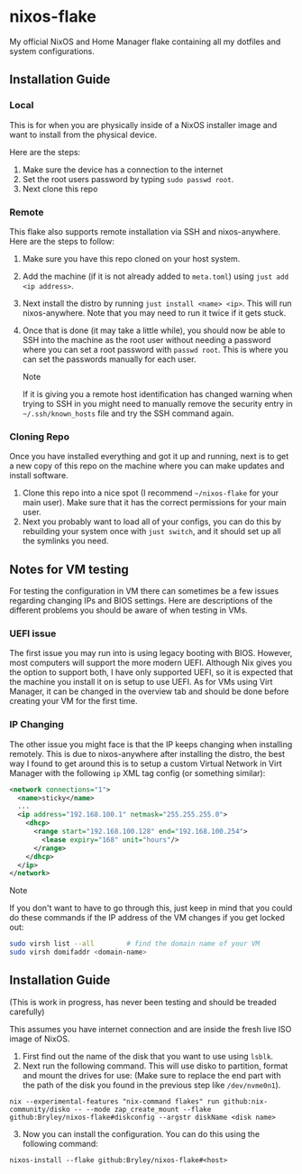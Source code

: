 # nixos-flake
My official NixOS and Home Manager flake containing all my dotfiles and system
configurations.


## Installation Guide

### Local

This is for when you are physically inside of a NixOS installer image and want
to install from the physical device.

Here are the steps:

1. Make sure the device has a connection to the internet
2. Set the root users password by typing `sudo passwd root`.
3. Next clone this repo


### Remote

This flake also supports remote installation via SSH and nixos-anywhere.
Here are the steps to follow:

1. Make sure you have this repo cloned on your host system.
2. Add the machine (if it is not already added to `meta.toml`) using `just add <ip address>`.
3. Next install the distro by running `just install <name> <ip>`. This will run
   nixos-anywhere. Note that you may need to run it twice if it gets stuck.
4. Once that is done (it may take a little while), you should now be able to SSH
   into the machine as the root user without needing a password where you can
   set a root password with `passwd root`. This is where you can set the passwords
   manually for each user.

   > [!NOTE]
   > If it is giving you a remote host identification has changed warning when
   > trying to SSH in you might need to manually remove the security entry in
   > `~/.ssh/known_hosts` file and try the SSH command again.


### Cloning Repo

Once you have installed everything and got it up and running, next is to get a
new copy of this repo on the machine where you can make updates and install
software.

1. Clone this repo into a nice spot (I recommend `~/nixos-flake` for your
   main user). Make sure that it has the correct permissions for your main user.
2. Next you probably want to load all of your configs, you can do this by
   rebuilding your system once with `just switch`, and it should set up all the
   symlinks you need.


## Notes for VM testing

For testing the configuration in VM there can sometimes be a few issues
regarding changing IPs and BIOS settings. Here are descriptions of the different
problems you should be aware of when testing in VMs.

### UEFI issue

The first issue you may run into is using legacy booting with BIOS. However, most
computers will support the more modern UEFI. Although Nix gives you the option
to support both, I have only supported UEFI, so it is expected that the machine
you install it on is setup to use UEFI. As for VMs using Virt Manager, it can be
changed in the overview tab and should be done before creating your VM for the
first time.

### IP Changing

The other issue you might face is that the IP keeps changing when installing
remotely. This is due to nixos-anywhere after installing the distro, the best
way I found to get around this is to setup a custom Virtual Network in Virt
Manager with the following `ip` XML tag config (or something similar):

```xml
<network connections="1">
  <name>sticky</name>
  ...
  <ip address="192.168.100.1" netmask="255.255.255.0">
    <dhcp>
      <range start="192.168.100.128" end="192.168.100.254">
        <lease expiry="168" unit="hours"/>
      </range>
    </dhcp>
  </ip>
</network>
```

> [!NOTE]
> If you don't want to have to go through this, just keep in mind that you
> could do these commands if the IP address of the VM changes if you get locked
> out:
> 
> ```bash
> sudo virsh list --all        # find the domain name of your VM
> sudo virsh domifaddr <domain-name>
> ```


## Installation Guide
(This is work in progress, has never been testing and should be treaded
carefully)

This assumes you have internet connection and are inside the fresh live ISO
image of NixOS.

1. First find out the name of the disk that you want to use using `lsblk`.
2. Next run the following command. This will use disko to partition, format and
   mount the drives for use: (Make sure to replace the end part with the path of
   the disk you found in the previous step like `/dev/nvme0n1`).

```
nix --experimental-features "nix-command flakes" run github:nix-community/disko -- --mode zap_create_mount --flake github:Bryley/nixos-flake#diskconfig --argstr diskName <disk name>
```

3. Now you can install the configuration. You can do this using the following
   command:

```
nixos-install --flake github:Bryley/nixos-flake#<host>
```

